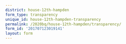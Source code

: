 ```yaml
---
district: house-12th-hampden
form_type: transparency
unique_id: house-12th-hampden-transparency
permalink: /2020bq/house-12th-hampden/transparency/
form_id: '201707123019141'
layout: form
---
```

